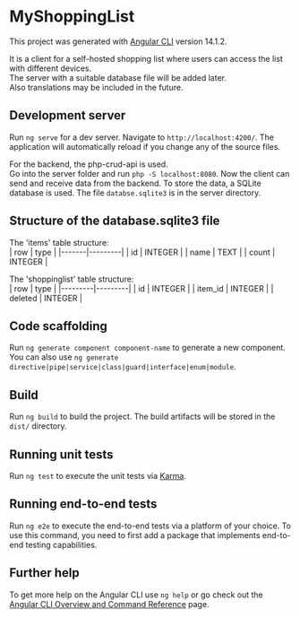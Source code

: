 # MyShoppingList

This project was generated with [Angular CLI](https://github.com/angular/angular-cli) version 14.1.2.  

It is a client for a self-hosted shopping list where users can access the list with different devices.  
The server with a suitable database file will be added later.  
Also translations may be included in the future.  

## Development server

Run `ng serve` for a dev server. Navigate to `http://localhost:4200/`. The application will automatically reload if you change any of the source files.  

For the backend, the php-crud-api is used.  
Go into the server folder and run `php -S localhost:8080`.
Now the client can send and receive data from the backend.
To store the data, a SQLite database is used.
The file `databse.sqlite3` is in the server directory.

## Structure of the database.sqlite3 file

The 'items' table structure:  
| row   | type    |
|-------|---------|
| id    | INTEGER |
| name  | TEXT    |
| count | INTEGER |  

The 'shoppinglist' table structure:  
| row     | type    |
|---------|---------|
| id      | INTEGER |
| item_id | INTEGER |
| deleted | INTEGER |  



## Code scaffolding

Run `ng generate component component-name` to generate a new component. You can also use `ng generate directive|pipe|service|class|guard|interface|enum|module`.

## Build

Run `ng build` to build the project. The build artifacts will be stored in the `dist/` directory.

## Running unit tests

Run `ng test` to execute the unit tests via [Karma](https://karma-runner.github.io).

## Running end-to-end tests

Run `ng e2e` to execute the end-to-end tests via a platform of your choice. To use this command, you need to first add a package that implements end-to-end testing capabilities.

## Further help

To get more help on the Angular CLI use `ng help` or go check out the [Angular CLI Overview and Command Reference](https://angular.io/cli) page.
